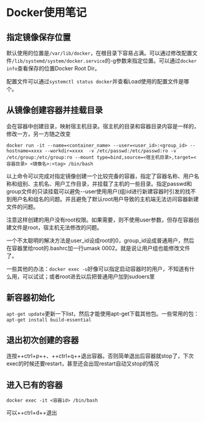 # Docker使用笔记

## 指定镜像保存位置

默认使用的位置是`/var/lib/docker`，在根目录下容易占满。可以通过修改配置文件`/lib/systemd/system/docker.service`的-g参数来指定位置。可以通过`docker info`查看保存的位置Docker Root Dir。

配置文件可以通过`systemctl status docker`并查看Load使用的配置文件是哪个。

## 从镜像创建容器并挂载目录

会在容器中创建目录，映射宿主机目录。宿主机的目录和容器目录内容是一样的，修改一方，另一方随之改变

```shell
docker run -it --name=<container_name> --user=<user_id>:<group_id> --hostname=xxxx --workdir=xxxx  -v /etc/passwd:/etc/passwd:ro -v /etc/group:/etc/group:ro --mount type=bind,source=<宿主机目录>,target=<容器目录> <镜像名>:<tag> /bin/bash
```
以上命令可以完成对指定镜像创建一个比较完备的容器，指定了容器名称、用户名称和组别、主机名、用户工作目录，并挂载了主机的一些目录。指定passwd和group文件的只读挂载可以避免--user使用用户(组)id进行新建容器时引发的找不到用户名和组名的问题。并且避免了默认root用户导致的主机端无法访问容器新建文件的问题。

注意这样创建的用户没有root权限。如果需要，则不使用user参数，但存在容器创建文件是root，宿主机无法修改的问题。

一个不太聪明的解决方法是user_id设成root的0，group_id设成普通用户，然后在容器里给root的.bashrc加一行umask 0002。就是说让用户组也能修改文件了。

一些其他的办法：`docker exec -u`好像可以指定启动容器时的用户，不知道有什么用，可以试试；或者root进去以后把普通用户加到sudoers里

## 新容器初始化

`apt-get update`更新一下list，然后才能使用apt-get下载其他包。一些常用的包：`apt-get install build-essential`

## 退出初次创建的容器

连按++ctrl+p++、++ctrl+q++退出容器。否则简单退出后容器就stop了，下次exec的时候还要restart，甚至还会出现restart自动又stop的情况

## 进入已有的容器

```shell
docker exec -it <容器id> /bin/bash
```

可以++ctrl+d++退出

